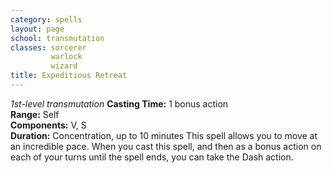 ```yaml
---
category: spells
layout: page
school: transmutation
classes: sorcerer
         warlock
         wizard
title: Expeditious Retreat 
---
```

_1st-level transmutation_ 
**Casting Time:** 1 bonus action    
**Range:** Self    
**Components:** V, S    
**Duration:** Concentration, up to 10 minutes 
This spell allows you to move at an incredible pace. When you cast this spell, and then as a bonus action on each of your turns until the spell ends, you can take the Dash action. 